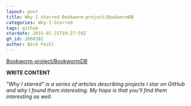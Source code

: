 ```yaml
---
layout: post
title: Why I starred Bookworm-project/BookwormDB
categories: Why-I-Starred
tags: github
stardate: 2015-01-21T19:27:59Z
gh_id: 2660382
author: Nick Peihl
---
```


[Bookworm-project/BookwormDB](star.repo.html_url)

**WRITE CONTENT**

*"Why I starred" is a series of articles describing projects I star on GitHub and why I found them interesting. My hope is that you'll find them interesting as well.*

